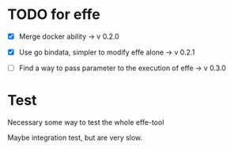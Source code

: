 
# TODO for effe

 - [X] Merge docker ability -> v 0.2.0
 - [X] Use go bindata, simpler to modify effe alone -> v 0.2.1
 - [ ] Find a way to pass parameter to the execution of effe -> v 0.3.0


# Test

Necessary some way to test the whole effe-tool

Maybe integration test, but are very slow.

